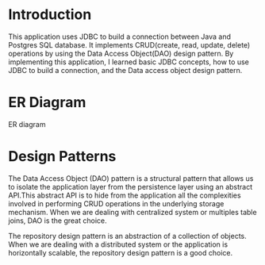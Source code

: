 # Introduction
This application uses JDBC to build a connection between Java and Postgres SQL database. It implements CRUD(create, read, update, delete) operations by using the Data Access Object(DAO) design pattern. By implementing this application, I learned basic JDBC concepts, how to use JDBC to build a connection, and the Data access object design pattern. 

# ER Diagram
ER diagram

# Design Patterns
The Data Access Object (DAO) pattern is a structural pattern that allows us to isolate the application layer from the persistence layer using an abstract API.This abstract API is to hide from the application all the complexities involved in performing CRUD operations in the underlying storage mechanism. When we are dealing with centralized system or multiples table joins, DAO is the great choice.

The repository design pattern is an abstraction of a collection of objects. When we are dealing with a distributed system or the application is horizontally scalable, the repository design pattern is a good choice.

